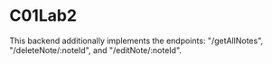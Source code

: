 # C01Lab2

This backend additionally implements the endpoints: "/getAllNotes", "/deleteNote/:noteId", and "/editNote/:noteId".
